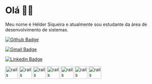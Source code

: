 # Olá 👋🏾

Meu nome é Hélder Siqueira e atualmente sou estudante da área de desenvolvimento de sistemas.

[![Github Badge](https://img.shields.io/badge/-HelderSiqueira-6633cc?style=flat-square&labelColor=6633cc&logo=Github&logoColor=white&link=https://github.com/HelderSiqueira/)](https://github.com/HelderSiqueira/) 

[![Gmail Badge](https://img.shields.io/badge/-helder.erik.he@gmail.com-6633cc?style=flat-square&logo=Gmail&logoColor=white&link=mailto:helder.erik.he@gmail.com)](mailto:helder.erik.he@gmail.com)

[![Linkedin Badge](https://img.shields.io/badge/-HélderSiqueira-6633cc?style=flat-square&logo=Linkedin&logoColor=white&link=https://www.linkedin.com/in/helderSiqueira/)](https://www.linkedin.com/in/helderSiqueira/) 

<img src="https://cdn0.iconfinder.com/data/icons/most-usable-logos/120/Android-512.png" alt="rails" width="40" height="40" style="max-width: 100%;"/>
<img src="https://www.iconfinder.com/icons/4961937/css_logo_social_media_icon" alt="rails" width="40" height="40" style="max-width: 100%;"/>
<img src="https://www.iconfinder.com/icons/4961965/coding_html_program_programming_icon" alt="rails" width="40" height="40" style="max-width: 100%;"/>
<img src="https://www.iconfinder.com/icons/652579/code_command_develop_java_language_programming_software_icon" alt="rails" width="40" height="40" style="max-width: 100%;"/>
<img src="https://www.iconfinder.com/icons/652581/code_command_develop_javascript_language_programming_software_icon" alt="rails" width="40" height="40" style="max-width: 100%;"/>
<img src="https://br.freepik.com/icones-gratis/mysql_14472753.htm#page=1&query=mysql&position=9" alt="rails" width="40" height="40" style="max-width: 100%;"/>
<img src="https://www.iconfinder.com/icons/3069654/circle_php_programming_programming_language_round_icon_icon" alt="rails" width="40" height="40" style="max-width: 100%;"/>

